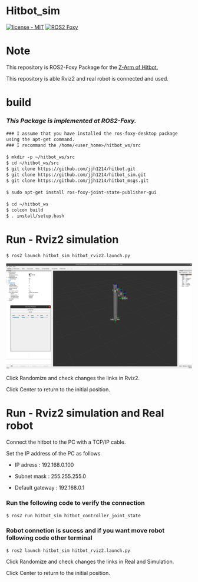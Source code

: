 # Hitbot_sim
[![license - MIT](https://img.shields.io/:license-MIT-blue.svg)](https://opensource.org/licenses/MIT)
[![ROS2 Foxy](https://img.shields.io/badge/ROS2-Foxy-green.svg)](https://index.ros.org/doc/ros2/Releases/)

# Note
This repository is ROS2-Foxy Package for the [Z-Arm of Hitbot.](https://www.hitbotrobot.com/category/product-center/4-axis-robot-arm/)

This repository is able Rviz2 and real robot is connected and used.

# build
### *This Package is implemented at ROS2-Foxy.*
```
### I assume that you have installed the ros-foxy-desktop package using the apt-get command.
### I recommand the /home/<user_home>/hitbot_ws/src

$ mkdir -p ~/hitbot_ws/src
$ cd ~/hitbot_ws/src
$ git clone https://github.com/jjh1214/hitbot.git
$ git clone https://github.com/jjh1214/hitbot_sim.git
$ git clone https://github.com/jjh1214/hitbot_msgs.git

$ sudo apt-get install ros-foxy-joint-state-publisher-gui

$ cd ~/hitbot_ws
$ colcon build
$ . install/setup.bash

```

# Run - Rviz2 simulation
```
$ ros2 launch hitbot_sim hitbot_rviz2.launch.py
```
![alt text](<Screenshot from 2024-05-03 09-31-35.png>)

Click Randomize and check changes the links in Rviz2.

Click Center to return to the initial position.


# Run - Rviz2 simulation and Real robot
Connect the hitbot to the PC with a TCP/IP cable.

Set the IP address of the PC as follows

- IP adress : 192.168.0.100

- Subnet mask : 255.255.255.0

- Default gateway : 192.168.0.1

### Run the following code to verify the connection

```
$ ros2 run hitbot_sim hitbot_controller_joint_state
```

### Robot connetion is sucess and if you want move robot following code other terminal
```
$ ros2 launch hitbot_sim hitbot_rviz2.launch.py
```

Click Randomize and check changes the links in Real and Simulation.

Click Center to return to the initial position.